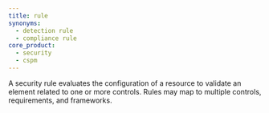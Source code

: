 ```yaml
---
title: rule
synonyms:
  - detection rule
  - compliance rule
core_product:
  - security
  - cspm
---
```


A security rule evaluates the configuration of a resource to validate an element related to one or more controls. Rules may map to multiple controls, requirements, and frameworks.